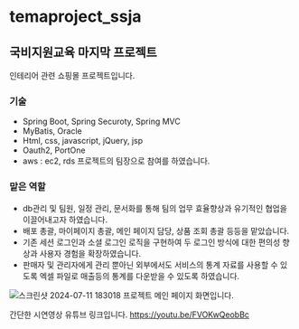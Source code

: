 # temaproject_ssja

## 국비지원교육 마지막 프로젝트
인테리어 관련 쇼핑몰 프로젝트입니다.

### 기술
- Spring Boot, Spring Securoty, Spring MVC
- MyBatis, Oracle
- Html, css, javascript, jQuery, jsp
- Oauth2, PortOne
- aws : ec2, rds
프로젝트의 팀장으로 참여를 하였습니다.

### 맡은 역할
- db관리 및 팀원, 일정 관리, 문서화를 통해 팀의 업무 효율향상과 유기적인 협업을 이끌어내고자 하였습니다.
- 배포 총괄, 마이페이지 총괄, 메인 페이지 담당, 상품 조회 총괄 등등을 맡았습니다.
- 기존 세션 로그인과 소셜 로그인 로직을 구현하여 두 로그인 방식에 대한 편의성 향상과 사용자 경험을 확장하였습니다.
- 판매자 및 관리자에게 관리 뿐아닌 외부에서도 서비스의 통계 자료를 사용할 수 있도록 엑셀 파일로 매출등의 통계를 다운받을 수 있도록 하였습니다.

![스크린샷 2024-07-11 183018](https://github.com/user-attachments/assets/514416cd-8b8a-47a1-96a1-071cc9d3fd92)
프로젝트 메인 페이지 화면입니다.

간단한 시연영상 유튜브 링크입니다.
https://youtu.be/FVOKwQeobBc
